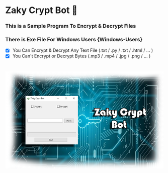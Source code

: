 # Zaky Crypt Bot 🔑
### This is a Sample Program To Encrypt & Decrypt Files
### There is Exe File For Windows Users {Windows-Users}

- [x] You Can Encrypt & Decrypt Any Text File (.txt / .py / .txt / .html / ... )
- [x] You Can't Encrypt or Decrypt Bytes (.mp3 / .mp4 / .jpg / .png / ... )
#
![](https://github.com/Zaky202/ZakyCryptBot/blob/main/Image.png?raw=true)
